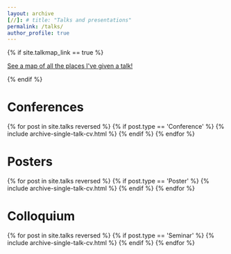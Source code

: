 ```yaml
---
layout: archive
[//]: # title: "Talks and presentations"
permalink: /talks/
author_profile: true
---
```


{% if site.talkmap_link == true %}

<p style="text-decoration:underline;"><a href="/talkmap.html">See a map of all the places I've given a talk!</a></p>

{% endif %}
# Conferences
{% for post in site.talks reversed %}
{% if post.type == 'Conference' %}
{% include archive-single-talk-cv.html %}
{% endif %}
{% endfor %}

# Posters
{% for post in site.talks reversed %}
{% if post.type == 'Poster' %}
{% include archive-single-talk-cv.html %}
{% endif %}
{% endfor %}

# Colloquium
{% for post in site.talks reversed %}
{% if post.type == 'Seminar' %}
{% include archive-single-talk-cv.html %}
{% endif %}
{% endfor %}
